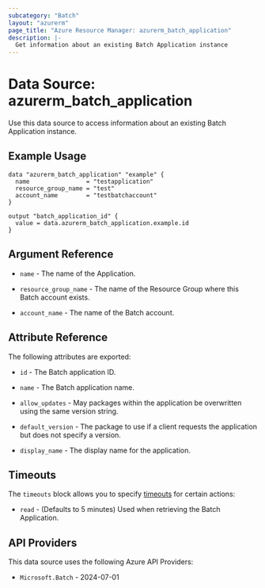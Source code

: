 ```yaml
---
subcategory: "Batch"
layout: "azurerm"
page_title: "Azure Resource Manager: azurerm_batch_application"
description: |-
  Get information about an existing Batch Application instance
---
```


# Data Source: azurerm_batch_application

Use this data source to access information about an existing Batch Application instance.

## Example Usage

```hcl
data "azurerm_batch_application" "example" {
  name                = "testapplication"
  resource_group_name = "test"
  account_name        = "testbatchaccount"
}

output "batch_application_id" {
  value = data.azurerm_batch_application.example.id
}
```

## Argument Reference

* `name` - The name of the Application.

* `resource_group_name` - The name of the Resource Group where this Batch account exists.

* `account_name` - The name of the Batch account.

## Attribute Reference

The following attributes are exported:

* `id` - The Batch application ID.

* `name` - The Batch application name.

* `allow_updates` - May packages within the application be overwritten using the same version string.

* `default_version` - The package to use if a client requests the application but does not specify a version.

* `display_name` - The display name for the application.

## Timeouts

The `timeouts` block allows you to specify [timeouts](https://developer.hashicorp.com/terraform/language/resources/configure#define-operation-timeouts) for certain actions:

* `read` - (Defaults to 5 minutes) Used when retrieving the Batch Application.

## API Providers
<!-- This section is generated, changes will be overwritten -->
This data source uses the following Azure API Providers:

* `Microsoft.Batch` - 2024-07-01
